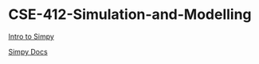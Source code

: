 # CSE-412-Simulation-and-Modelling

[Intro to Simpy](https://www.youtube.com/watch?v=0osGrraoCX0&list=PL2Wg3oyN-jmMD39JFqejZAzi06BWo_uJa&index=1)

[Simpy Docs](https://simpy.readthedocs.io/en/latest/contents.html?fbclid=IwAR3lbnTcqG8-UsmUphrmqTAnbmN1Kcv-xG1qtoZU5uKa8YYRJrnBshjW-6E)
